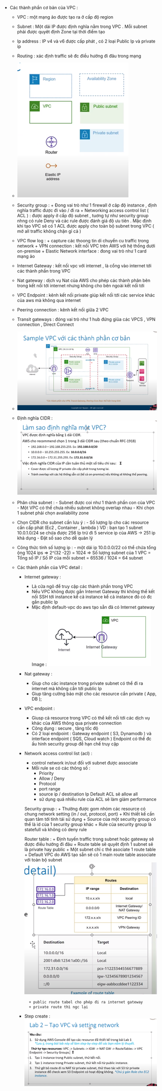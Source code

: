 
* Các thành phần cơ bản của VPC :
     - VPC : một mạng ảo được tạo ra ở cấp độ region 
     - Subnet : Một dải IP được định nghĩa nằm trong VPC . Mỗi subnet phải được quyêt định Zone tại thời điểm tạo
     - Ip address : IP v4 và v6 được cấp phát , có 2 loại Public Ip và private ip 
     - Routing : xác định traffic sẽ đc điều hướng đi đâu trong mạng 
     - ![mo_hinh_vpc.png](mo_hinh_vpc.png)
    
     - Security group : 
           + Đong vai trò như 1 firewall ở câp độ instance , định nghĩa traffic được đi vào / đi ra 
           + Networking access control list ( ACL ) : được apply ở cấp độ subnet , tuơng tự như security group nhng có rule
             Deny và các rule được đánh giá độ ưu tiên . Mặc định khi tạo VPC sẽ có 1 ACL được apply cho toàn bộ subnet trong VPC
             ( mở all traffic không chặn gỉ cả  )
     - VPC flow log :
           + capture các thoong tin di chuyển cu traffic trong network 
           + VPN connection : kết nối VPC trên AWS với hệ thống dưới on-premise
           + Elastic Network interface : đong vai trò như 1 card mạng ảo 
     
     - Internet Gateway : kết nối vpc với internet , là cổng vào internet tới các thành phần trong VPC 
     - Nat gateway : dịch vụ Nat của AWS cho phép các thành phân bên trong kết nối tới internet nhưng không cho bên ngoài kết nối tới
     - VPC Endpoint : kênh kết nối private giúp kết nối tới các service khác của aws mà không qua internet
     - Peering connection : kênh kết nối giữa 2 VPC 
     - Transit gateways : đóng vai trò như 1 hub đứng giũa các VPCS , VPN connection , Direct Connect 
     - ![thanh_phan_vpc.png](thanh_phan_vpc.png)
    
     - Định nghĩa CIDR :
           ![CIDR.png](CIDR.png) 
     
     * Phân chia subnet :
           - Subnet được coi như 1 thành phần con của VPC 
           - Một VPC có thể chưa nhiều subnet không overlap nhau
           - Khi chọn 1 subnet phải chọn availability zone 
     * Chọn CIDR cho subnet cần lưu ý :
           - Số lượng Ip cho các resource cần cấp phát (Ec2 , Container , lambda ) 
             VD : bạn tạo 1 subnet 10.0.1.0/24 se chứa được 256 Ip trừ đi 5 service ip của AWS -> 251 ip khả dụng
           - Đặt số sao cho dễ quản lý 

     * Công thức tính số lượng ip :
           - một dải ip 10.0.0.0/22 có thể chứa tổng ộng 1024 ips => 2^(32 -22) = 1024
            => Số lượng subnet của 1 VPC = Tổng số IP / Số IP của mỗi subnet = 65536 / 1024 = 64 subnet
      
     * Các thành phần của VPC detail :
        * Internet gateway :
           - Là cửa ngõ để truy cập các thành phần trong VPC 
           - Nếu VPC không được gắn Internet Gateway thì không thể kết nối SSH tới instance kể cả instance kể cả instance đó có đc gắn public Ip 
           - Mặc định default-vpc do aws tạo sẵn đã có Internet gateway
            Image : ![internet_gatway.png](internet_gatway.png)
        * Nat gateway :
           - Giup cho các instance trong private subnet có thể đi ra internet mà không cần tới public Ip 
           - Giup tăng cường bảo mật cho các resource cần private ( App, DB );
        
        * VPC endpoint :
            - Giusp cả resource trong VPC có thể kết nối tới các dịch vụ khác của AWS thông qua private connection 
            - Công dụng : secure , tăng tốc độ
            - Có 2 loại endpoint : Gateway endpoint ( S3, Dynamodb ) và interface endpoint ( SQS, Cloud watch )
              Endpoint có thể đc ấu hinh security group để hạn chế truy cập
        
        * Network access control list (acl) :
            - control network in/out đối với subnet được associate 
            - Mỗi rule se có các thông số :
                 + Priority 
                 + Allow / Deny 
                 + Protocol 
                 + port range 
                 + source ip / destination Ip 
            Default ACL sẽ allow all 
                 + sử dụng quá nhiều rule của ACL sẽ làm giảm performance
            
            Security group :
                 + Thường được gom nhóm các resource có chung network setting (in / out, protocol, port)
                 + Khi thiết kế cần quan tâm tới tính tái sử dụng 
                 + Source của một security group có thể là id của 1 security group khác 
                 + Rule của security group là statefull và không có deny rule
            
            Router table :
                + Định tuyến traffic trong subnet hoặc gateway sẽ được điều hướng đi đâu
                + Route table sẽ quyêt định 1 subnet sẽ là private hay public 
                + Một subnet chỉ c thê asociate 1 route table 
                + Default VPC do AWS tạo sẵn sẽ có 1 main route table associate với toàn bộ subnet
             ![router_table.png](router_table.png)
               
                + public route tabel cho phép đi ra internet gateway 
                + private route thì ngc lại 
       
        * Step create :
          ![step_create_vpc.png](step_create_vpc.png)
       